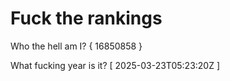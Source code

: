 # Fuck the rankings

Who the hell am I?
{ 16850858 }

What fucking year is it?
[ 2025-03-23T05:23:20Z ]
